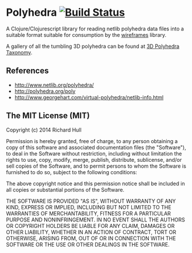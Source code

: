 # Polyhedra  [![Build Status](https://secure.travis-ci.org/rm-hull/polyhedra.png)](http://travis-ci.org/rm-hull/polyhedra)

A Clojure/Clojurescript library for reading netlib polyhedra data files into a
suitable format suitable for consumption by the [wireframes](https://github.com/rm-hull/wireframes)
library.

A gallery of all the tumbling 3D polyhedra can be found at [3D Polyhedra Taxonomy](http://programming-enchiladas.destructuring-bind.org/rm-hull/9261323).

## References

* http://www.netlib.org/polyhedra/
* http://polyhedra.org/poly
* http://www.georgehart.com/virtual-polyhedra/netlib-info.html

## The MIT License (MIT)

Copyright (c) 2014 Richard Hull

Permission is hereby granted, free of charge, to any person obtaining a copy of
this software and associated documentation files (the "Software"), to deal in
the Software without restriction, including without limitation the rights to
use, copy, modify, merge, publish, distribute, sublicense, and/or sell copies of
the Software, and to permit persons to whom the Software is furnished to do so,
subject to the following conditions:

The above copyright notice and this permission notice shall be included in all
copies or substantial portions of the Software.

THE SOFTWARE IS PROVIDED "AS IS", WITHOUT WARRANTY OF ANY KIND, EXPRESS OR
IMPLIED, INCLUDING BUT NOT LIMITED TO THE WARRANTIES OF MERCHANTABILITY, FITNESS
FOR A PARTICULAR PURPOSE AND NONINFRINGEMENT. IN NO EVENT SHALL THE AUTHORS OR
COPYRIGHT HOLDERS BE LIABLE FOR ANY CLAIM, DAMAGES OR OTHER LIABILITY, WHETHER
IN AN ACTION OF CONTRACT, TORT OR OTHERWISE, ARISING FROM, OUT OF OR IN
CONNECTION WITH THE SOFTWARE OR THE USE OR OTHER DEALINGS IN THE SOFTWARE.
